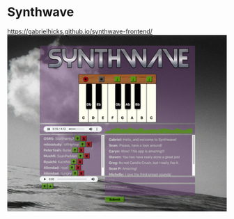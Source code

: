 # Synthwave
https://gabrielhicks.github.io/synthwave-frontend/
![alt text](https://github.com/gabrielhicks/synthwave-frontend/blob/main/public/images/synthwave.png)